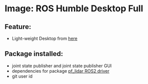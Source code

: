 # Image:  ROS Humble Desktop Full

## Feature:
- Light-weight Desktop from [here](https://github.com/devcontainers/features/tree/main/src/desktop-lite)


## Package installed:
- joint state publisher and joint state publisher GUI
- dependencies for  package [pf_lidar ROS2 driver](https://github.com/PepperlFuchs/pf_lidar_ros2_driver/)
- git user id
